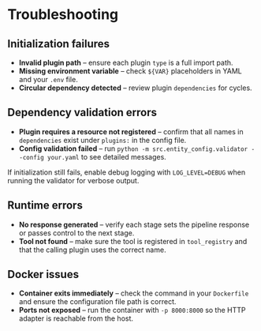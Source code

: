 # Troubleshooting

## Initialization failures
- **Invalid plugin path** – ensure each plugin `type` is a full import path.
- **Missing environment variable** – check `${VAR}` placeholders in YAML and your `.env` file.
- **Circular dependency detected** – review plugin `dependencies` for cycles.

## Dependency validation errors
- **Plugin requires a resource not registered** – confirm that all names in `dependencies` exist under `plugins:` in the config file.
- **Config validation failed** – run `python -m src.entity_config.validator --config your.yaml` to see detailed messages.

If initialization still fails, enable debug logging with `LOG_LEVEL=DEBUG` when running the validator for verbose output.

## Runtime errors
- **No response generated** – verify each stage sets the pipeline response or passes control to the next stage.
- **Tool not found** – make sure the tool is registered in `tool_registry` and that the calling plugin uses the correct name.

## Docker issues
- **Container exits immediately** – check the command in your `Dockerfile` and ensure the configuration file path is correct.
- **Ports not exposed** – run the container with `-p 8000:8000` so the HTTP adapter is reachable from the host.
